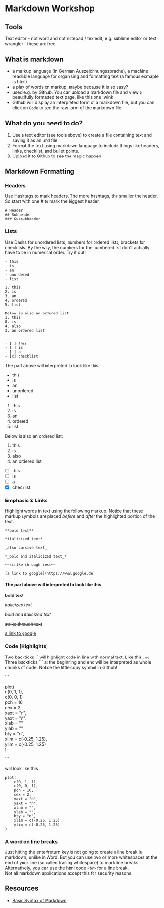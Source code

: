 # Markdown Workshop

## Tools
Text editor - not word and not notepad / textedit, e.g. sublime editor or text wrangler - these are free

## What is markdown
- a markup language (in German Auszeichnungssprache), a machine readable language for organising and formatting text (a famous exmaple is html)
- a play of words on markup, maybe because it is so easy?
- used e.g. by Github. You can upload a markdown file and view a beautifully formatted text page, like this one :wink
- Github will display an interpreted form of a markdown file, but you can click on ``Code`` to see the raw form of the markdown file.

## What do you need to do?
1. Use a text editor (see tools above) to create a file containing text and saving it as an .md file
2. Format the text using markdown language to include things like headers, links, checklist, and bullet points.
3. Upload it to Github to see the magic happen

## Markdown Formatting

### Headers
Use Hashtags to mark headers. The more hashtags, the smaller the header. So start with one # to mark the biggest header
```
# Header
## Subheader
### Subsubheader
```

### Lists
Use Dashs for unordered lists, numbers for ordered lists, brackets for checklists. By the way, the numbers for the numbered list don't actually have to be in numerical order. Try it out!
```
- this
- is
- an
- unordered
- list

1. this
2. is
3. an
4. ordered
5. list
  
Below is also an ordered list:
1. this
8. is
4. also
3. an ordered list


- [ ] this
- [ ] is
- [ ] a
- [x] checklist
```
The part above will interpreted to look like this
- this
- is
- an
- unordered
- list

1. this
2. is
3. an
4. ordered
5. list

Below is also an ordered list:
1. this
8. is
4. also
3. an ordered list

- [ ] this
- [ ] is
- [ ] a
- [x] checklist

### Emphasis & Links
Highlight words in text using the following markup. Notice that these markup symbols are placed *before* and *after* the highlighted portion of the text.
```
**bold text**

*italicized text*

_also cursive text_

*_bold and italicized text_*

~~strike through text~~

[a link to google](https://www.google.de)
```

#### The part above will interpreted to look like this

**bold text**

*italicized text*

_*bold and italicized text*_

~~strike through text~~

[a link to google](https://www.google.de)

### Code (Highlights)
Two backticks \`\` will highlight code in line with normal text. Like this `.md` \
Three backticks \`\`\` at the beginning and end will be interpreted as whole chunks of code. Notice the little copy symbol in Github!

\`\`\`

plot(  
    c(0, 1, 1),  
    c(0, 0, 1),  
    pch = 16,  
    cex = 2,  
    xaxt = "n",  
    yaxt = "n",  
    xlab = "",  
    ylab = "",  
    bty = "n",  
    xlim = c(-0.25, 1.25),  
    ylim = c(-0.25, 1.25)  
)

\`\`\`

will look like this
```
plot(
    c(0, 1, 1),
    c(0, 0, 1),
    pch = 16,
    cex = 2,
    xaxt = "n",
    yaxt = "n",
    xlab = "",
    ylab = "",
    bty = "n",
    xlim = c(-0.25, 1.25),
    ylim = c(-0.25, 1.25)
)
```

### A word on line breaks
Just hitting the enter/return key is not going to create a line break in markdown, unlike in Word. But you can use two or more whitespaces at the end of your line (so called trailing whitespace) to mark line breaks.  
Alternatively, you can use the html code ``<br>`` for a line break. <br>
Not all markdown applications accept this for security reasons.

## Resources
- [Basic Syntax of Markdown](https://www.markdownguide.org/basic-syntax/)

